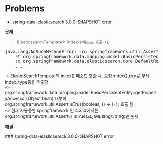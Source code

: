 # Problems

- <a href="#Assert.isTrue">spring-data-elasticsearch 3.0.0-SNAPSHOT error</a>




**문제**  

> ElasticsearchTemplate의 index() 메소드 호출 시,

  
<pre>
java.lang.NoSuchMethodError: org.springframework.util.Assert.isTrue(ZLjava/util/function/Supplier;)V
	at org.springframework.data.mapping.model.BasicPersistentEntity.getPropertyAccessor(BasicPersistentEntity.java:427)
	at org.springframework.data.elasticsearch.core.DefaultResultMapper.setPersistentEntityId(DefaultResultMapper.java:182)
	...
</pre>


-> ElasticSearchTemplate의 index() 메소드 호출 시, 요청 IndexQuery로 부터 index, type등을 추출함  
-> org.springframework.data.mapping.model.BasicPersistentEntity::getPropertyAccessor(Object bean) 내부에  
   org.springframework.util.Assert.isTrue(boolean, () -> {} ); 호출 됨  
-> 현재 사용중인 springframwork 인 4.3.10에서는 org.springframework.util.Assert에 isTrue(ZLjava/lang/String)만 존재



**해결**  







      
















<div id="Assert.isTrue">
### spring-data-elasticsearch 3.0.0-SNAPSHOT error
</div>
